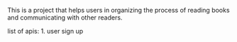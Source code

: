 
This is a project that helps users in organizing the process of reading books 
and communicating with other readers.



list of apis:
    1. user sign up

